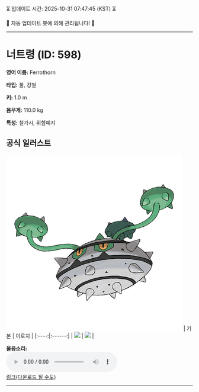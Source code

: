 
⏳ 업데이트 시간: 2025-10-31 07:47:45 (KST) ⏳

🤖 자동 업데이트 봇에 의해 관리됩니다! 🤖

---

# 너트령 (ID: 598)
**영어 이름:** Ferrothorn

**타입:** 풀, 강철

**키:** 1.0 m

**몸무게:** 110.0 kg

**특성:** 철가시, 위험예지

## 공식 일러스트
![](https://raw.githubusercontent.com/PokeAPI/sprites/master/sprites/pokemon/other/official-artwork/598.png)
| 기본 | 이로치 |
|:----:|:------:|
| <img src="http://play.pokemonshowdown.com/sprites/ani/ferrothorn.gif" width="200"> | <img src="http://play.pokemonshowdown.com/sprites/ani-shiny/ferrothorn.gif" width="200"> |

**울음소리:**<br><audio controls src="https://raw.githubusercontent.com/PokeAPI/cries/main/cries/pokemon/latest/598.ogg"></audio><br> [링크(다운로드 될 수도)](https://raw.githubusercontent.com/PokeAPI/cries/main/cries/pokemon/latest/598.ogg)


---
